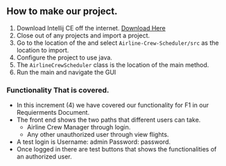 ## How to make our project.

1. Download Intellij CE off the internet. [Download Here](https://www.jetbrains.com/idea/)
2. Close out of any projects and import a project.
3. Go to the location of the and select `Airline-Crew-Scheduler/src` as the location to import.
4. Configure the project to use java.
5. The `AirlineCrewScheduler` class is the location of the main method.
6. Run the main and navigate the GUI

### Functionality That is covered.
* In this increment (4) we have covered our functionality for F1 in our Requierments Document.
* The front end shows the two paths that different users can take.
    * Airline Crew Manager through login.
    * Any other unauthorized user through view flights.
* A test login is Username: admin Password: password.
* Once logged in there are test buttons that shows the functionalities of an authorized user.